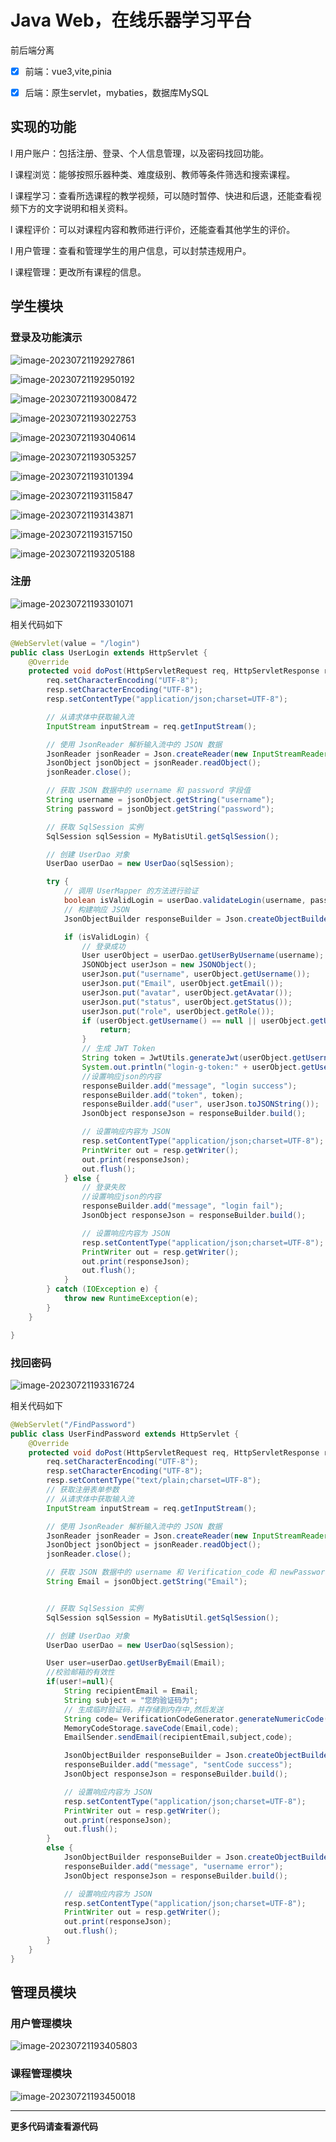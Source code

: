 # Java Web，在线乐器学习平台

前后端分离

- [x] 前端：vue3,vite,pinia
- [x] 后端：原生servlet，mybaties，数据库MySQL



## 实现的功能

l 用户账户：包括注册、登录、个人信息管理，以及密码找回功能。

l 课程浏览：能够按照乐器种类、难度级别、教师等条件筛选和搜索课程。

l 课程学习：查看所选课程的教学视频，可以随时暂停、快进和后退，还能查看视频下方的文字说明和相关资料。

l 课程评价：可以对课程内容和教师进行评价，还能查看其他学生的评价。



l 用户管理：查看和管理学生的用户信息，可以封禁违规用户。

l 课程管理：更改所有课程的信息。



## 学生模块

### 登录及功能演示

![image-20230721192927861](https://typora-1305229676.cos.ap-chengdu.myqcloud.com//image-20230721192927861.png)

![image-20230721192950192](https://typora-1305229676.cos.ap-chengdu.myqcloud.com//image-20230721192950192.png)



![image-20230721193008472](https://typora-1305229676.cos.ap-chengdu.myqcloud.com//image-20230721193008472.png)

![image-20230721193022753](https://typora-1305229676.cos.ap-chengdu.myqcloud.com//image-20230721193022753.png)

![image-20230721193040614](https://typora-1305229676.cos.ap-chengdu.myqcloud.com//image-20230721193040614.png)

![image-20230721193053257](https://typora-1305229676.cos.ap-chengdu.myqcloud.com//image-20230721193053257.png)

![image-20230721193101394](https://typora-1305229676.cos.ap-chengdu.myqcloud.com//image-20230721193101394.png)

![image-20230721193115847](https://typora-1305229676.cos.ap-chengdu.myqcloud.com//image-20230721193115847.png)

![image-20230721193143871](https://typora-1305229676.cos.ap-chengdu.myqcloud.com//image-20230721193143871.png)

![image-20230721193157150](https://typora-1305229676.cos.ap-chengdu.myqcloud.com//image-20230721193157150.png)

![image-20230721193205188](https://typora-1305229676.cos.ap-chengdu.myqcloud.com//image-20230721193205188.png)

### 注册

![image-20230721193301071](https://typora-1305229676.cos.ap-chengdu.myqcloud.com//image-20230721193301071.png)

相关代码如下

```java
@WebServlet(value = "/login")
public class UserLogin extends HttpServlet {
    @Override
    protected void doPost(HttpServletRequest req, HttpServletResponse resp) throws ServletException, IOException {
        req.setCharacterEncoding("UTF-8");
        resp.setCharacterEncoding("UTF-8");
        resp.setContentType("application/json;charset=UTF-8");

        // 从请求体中获取输入流
        InputStream inputStream = req.getInputStream();

        // 使用 JsonReader 解析输入流中的 JSON 数据
        JsonReader jsonReader = Json.createReader(new InputStreamReader(inputStream));
        JsonObject jsonObject = jsonReader.readObject();
        jsonReader.close();

        // 获取 JSON 数据中的 username 和 password 字段值
        String username = jsonObject.getString("username");
        String password = jsonObject.getString("password");

        // 获取 SqlSession 实例
        SqlSession sqlSession = MyBatisUtil.getSqlSession();

        // 创建 UserDao 对象
        UserDao userDao = new UserDao(sqlSession);

        try {
            // 调用 UserMapper 的方法进行验证
            boolean isValidLogin = userDao.validateLogin(username, password);
            // 构建响应 JSON
            JsonObjectBuilder responseBuilder = Json.createObjectBuilder();

            if (isValidLogin) {
                // 登录成功
                User userObject = userDao.getUserByUsername(username);
                JSONObject userJson = new JSONObject();
                userJson.put("username", userObject.getUsername());
                userJson.put("Email", userObject.getEmail());
                userJson.put("avatar", userObject.getAvatar());
                userJson.put("status", userObject.getStatus());
                userJson.put("role", userObject.getRole());
                if (userObject.getUsername() == null || userObject.getUsername() == "") {
                    return;
                }
                // 生成 JWT Token
                String token = JwtUtils.generateJwt(userObject.getUsername(), 3600000L);
                System.out.println("login-g-token:" + userObject.getUsername() + "---" + token);
                //设置响应json的内容
                responseBuilder.add("message", "login success");
                responseBuilder.add("token", token);
                responseBuilder.add("user", userJson.toJSONString());
                JsonObject responseJson = responseBuilder.build();

                // 设置响应内容为 JSON
                resp.setContentType("application/json;charset=UTF-8");
                PrintWriter out = resp.getWriter();
                out.print(responseJson);
                out.flush();
            } else {
                // 登录失败
                //设置响应json的内容
                responseBuilder.add("message", "login fail");
                JsonObject responseJson = responseBuilder.build();

                // 设置响应内容为 JSON
                resp.setContentType("application/json;charset=UTF-8");
                PrintWriter out = resp.getWriter();
                out.print(responseJson);
                out.flush();
            }
        } catch (IOException e) {
            throw new RuntimeException(e);
        }
    }

}
```

### 找回密码

![image-20230721193316724](https://typora-1305229676.cos.ap-chengdu.myqcloud.com//image-20230721193316724.png)

相关代码如下

```java
@WebServlet("/FindPassword")
public class UserFindPassword extends HttpServlet {
    @Override
    protected void doPost(HttpServletRequest req, HttpServletResponse resp) throws ServletException, IOException {
        req.setCharacterEncoding("UTF-8");
        resp.setCharacterEncoding("UTF-8");
        resp.setContentType("text/plain;charset=UTF-8");
        // 获取注册表单参数
        // 从请求体中获取输入流
        InputStream inputStream = req.getInputStream();

        // 使用 JsonReader 解析输入流中的 JSON 数据
        JsonReader jsonReader = Json.createReader(new InputStreamReader(inputStream));
        JsonObject jsonObject = jsonReader.readObject();
        jsonReader.close();

        // 获取 JSON 数据中的 username 和 Verification_code 和 newPassword 字段值
        String Email = jsonObject.getString("Email");


        // 获取 SqlSession 实例
        SqlSession sqlSession = MyBatisUtil.getSqlSession();

        // 创建 UserDao 对象
        UserDao userDao = new UserDao(sqlSession);

        User user=userDao.getUserByEmail(Email);
        //校验邮箱的有效性
        if(user!=null){
            String recipientEmail = Email;
            String subject = "您的验证码为";
            // 生成临时验证码，并存储到内存中,然后发送
            String code= VerificationCodeGenerator.generateNumericCode(6);
            MemoryCodeStorage.saveCode(Email,code);
            EmailSender.sendEmail(recipientEmail,subject,code);

            JsonObjectBuilder responseBuilder = Json.createObjectBuilder();
            responseBuilder.add("message", "sentCode success");
            JsonObject responseJson = responseBuilder.build();

            // 设置响应内容为 JSON
            resp.setContentType("application/json;charset=UTF-8");
            PrintWriter out = resp.getWriter();
            out.print(responseJson);
            out.flush();
        }
        else {
            JsonObjectBuilder responseBuilder = Json.createObjectBuilder();
            responseBuilder.add("message", "username error");
            JsonObject responseJson = responseBuilder.build();

            // 设置响应内容为 JSON
            resp.setContentType("application/json;charset=UTF-8");
            PrintWriter out = resp.getWriter();
            out.print(responseJson);
            out.flush();
        }
    }
}
```



## 管理员模块

### 用户管理模块

![image-20230721193405803](https://typora-1305229676.cos.ap-chengdu.myqcloud.com//image-20230721193405803.png)

### 课程管理模块

![image-20230721193450018](https://typora-1305229676.cos.ap-chengdu.myqcloud.com//image-20230721193450018.png)



---





**更多代码请查看源代码**
